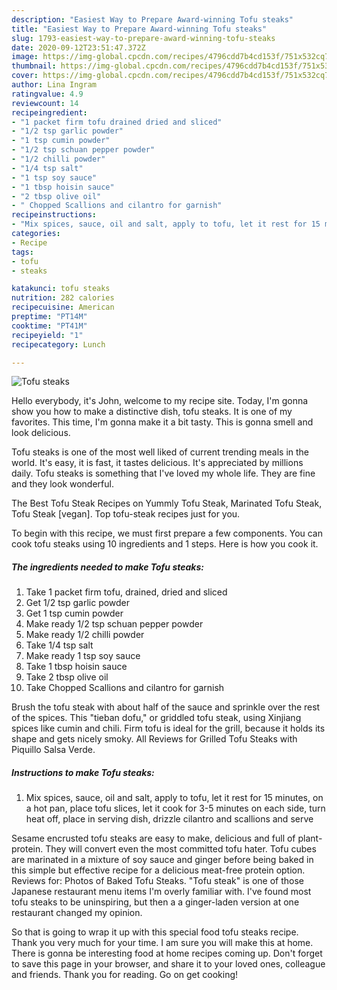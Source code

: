 ```yaml
---
description: "Easiest Way to Prepare Award-winning Tofu steaks"
title: "Easiest Way to Prepare Award-winning Tofu steaks"
slug: 1793-easiest-way-to-prepare-award-winning-tofu-steaks
date: 2020-09-12T23:51:47.372Z
image: https://img-global.cpcdn.com/recipes/4796cdd7b4cd153f/751x532cq70/tofu-steaks-recipe-main-photo.jpg
thumbnail: https://img-global.cpcdn.com/recipes/4796cdd7b4cd153f/751x532cq70/tofu-steaks-recipe-main-photo.jpg
cover: https://img-global.cpcdn.com/recipes/4796cdd7b4cd153f/751x532cq70/tofu-steaks-recipe-main-photo.jpg
author: Lina Ingram
ratingvalue: 4.9
reviewcount: 14
recipeingredient:
- "1 packet firm tofu drained dried and sliced"
- "1/2 tsp garlic powder"
- "1 tsp cumin powder"
- "1/2 tsp schuan pepper powder"
- "1/2 chilli powder"
- "1/4 tsp salt"
- "1 tsp soy sauce"
- "1 tbsp hoisin sauce"
- "2 tbsp olive oil"
- " Chopped Scallions and cilantro for garnish"
recipeinstructions:
- "Mix spices, sauce, oil and salt, apply to tofu, let it rest for 15 minutes, on a hot pan, place tofu slices, let it cook for 3-5 minutes on each side, turn heat off, place in serving dish, drizzle cilantro and scallions and serve"
categories:
- Recipe
tags:
- tofu
- steaks

katakunci: tofu steaks 
nutrition: 282 calories
recipecuisine: American
preptime: "PT14M"
cooktime: "PT41M"
recipeyield: "1"
recipecategory: Lunch

---
```



![Tofu steaks](https://img-global.cpcdn.com/recipes/4796cdd7b4cd153f/751x532cq70/tofu-steaks-recipe-main-photo.jpg)

Hello everybody, it's John, welcome to my recipe site. Today, I'm gonna show you how to make a distinctive dish, tofu steaks. It is one of my favorites. This time, I'm gonna make it a bit tasty. This is gonna smell and look delicious.

Tofu steaks is one of the most well liked of current trending meals in the world. It's easy, it is fast, it tastes delicious. It's appreciated by millions daily. Tofu steaks is something that I've loved my whole life. They are fine and they look wonderful.

The Best Tofu Steak Recipes on Yummly Tofu Steak, Marinated Tofu Steak, Tofu Steak [vegan]. Top tofu-steak recipes just for you.


To begin with this recipe, we must first prepare a few components. You can cook tofu steaks using 10 ingredients and 1 steps. Here is how you cook it.

<!--inarticleads1-->

##### The ingredients needed to make Tofu steaks:

1. Take 1 packet firm tofu, drained, dried and sliced
1. Get 1/2 tsp garlic powder
1. Get 1 tsp cumin powder
1. Make ready 1/2 tsp schuan pepper powder
1. Make ready 1/2 chilli powder
1. Take 1/4 tsp salt
1. Make ready 1 tsp soy sauce
1. Take 1 tbsp hoisin sauce
1. Take 2 tbsp olive oil
1. Take  Chopped Scallions and cilantro for garnish


Brush the tofu steak with about half of the sauce and sprinkle over the rest of the spices. This &#34;tieban dofu,&#34; or griddled tofu steak, using Xinjiang spices like cumin and chili. Firm tofu is ideal for the grill, because it holds its shape and gets nicely smoky. All Reviews for Grilled Tofu Steaks with Piquillo Salsa Verde. 

<!--inarticleads2-->

##### Instructions to make Tofu steaks:

1. Mix spices, sauce, oil and salt, apply to tofu, let it rest for 15 minutes, on a hot pan, place tofu slices, let it cook for 3-5 minutes on each side, turn heat off, place in serving dish, drizzle cilantro and scallions and serve


Sesame encrusted tofu steaks are easy to make, delicious and full of plant-protein. They will convert even the most committed tofu hater. Tofu cubes are marinated in a mixture of soy sauce and ginger before being baked in this simple but effective recipe for a delicious meat-free protein option. Reviews for: Photos of Baked Tofu Steaks. &#34;Tofu steak&#34; is one of those Japanese restaurant menu items I&#39;m overly familiar with. I&#39;ve found most tofu steaks to be uninspiring, but then a a ginger-laden version at one restaurant changed my opinion. 

So that is going to wrap it up with this special food tofu steaks recipe. Thank you very much for your time. I am sure you will make this at home. There is gonna be interesting food at home recipes coming up. Don't forget to save this page in your browser, and share it to your loved ones, colleague and friends. Thank you for reading. Go on get cooking!
